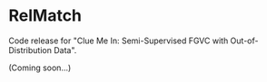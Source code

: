 # RelMatch
Code release for "Clue Me In: Semi-Supervised FGVC with Out-of-Distribution Data".

(Coming soon...)
